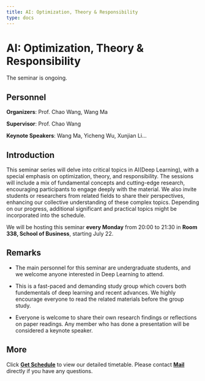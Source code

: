 ```yaml
---
title: AI: Optimization, Theory & Responsibility
type: docs
---
```


# AI: Optimization, Theory & Responsibility

The seminar is ongoing.

## Personnel

**Organizers**: Prof. Chao Wang, Wang Ma

**Supervisor**: Prof. Chao Wang

**Keynote Speakers**: Wang Ma, Yicheng Wu, Xunjian Li...

## Introduction

This seminar series will delve into critical topics in AI(Deep Learning), with a special emphasis on optimization, theory, and responsibility. The sessions will include a mix of fundamental concepts and cutting-edge research, encouraging participants to engage deeply with the material. We also invite students or researchers from related fields to share their perspectives, enhancing our collective understanding of these complex topics. Depending on our progress, additional significant and practical topics might be incorporated into the schedule.

We will be hosting this seminar **every Monday** from 20:00 to 21:30 in **Room 338, School of Business**, starting July 22.


## Remarks

* The main personnel for this seminar are undergraduate students, and we welcome anyone interested in Deep Learning to attend.

* This is a fast-paced and demanding study group which covers both fundementals of deep learning and recent advances. We highly encourage everyone to read the related materials before the group study.

* Everyone is welcome to share their own research findings or reflections on paper readings. Any member who has done a presentation will be considered a keynote speaker.

## More

Click [**Get Schedule**](/docs/schedule) to view our detailed timetable. Please contact [**Mail**](mailto:wangma2002@gmail.com) directly if you have any questions.
